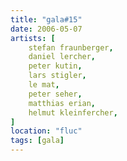 ```yaml
---
title: "gala#15"
date: 2006-05-07
artists: [
    stefan fraunberger,
    daniel lercher,
    peter kutin,
    lars stigler,
    le mat, 
    peter seher,
    matthias erian,
    helmut kleinfercher,
]
location: "fluc"
tags: [gala]
---
```

